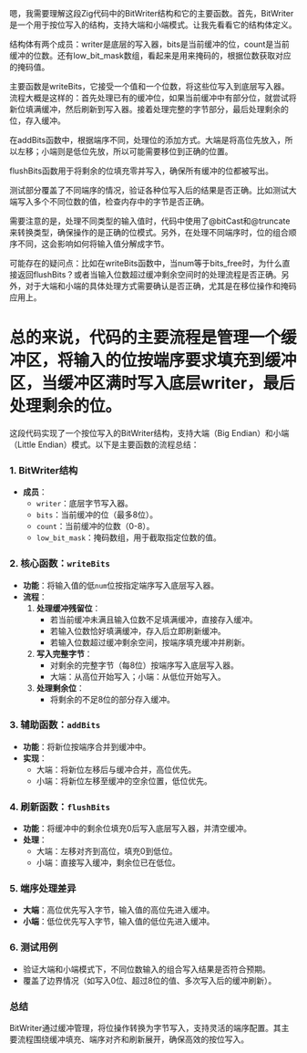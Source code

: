 嗯，我需要理解这段Zig代码中的BitWriter结构和它的主要函数。首先，BitWriter是一个用于按位写入的结构，支持大端和小端模式。让我先看看它的结构体定义。

结构体有两个成员：writer是底层的写入器，bits是当前缓冲的位，count是当前缓冲的位数。还有low_bit_mask数组，看起来是用来掩码的，根据位数获取对应的掩码值。

主要函数是writeBits，它接受一个值和一个位数，将这些位写入到底层写入器。流程大概是这样的：首先处理已有的缓冲位，如果当前缓冲中有部分位，就尝试将新位填满缓冲，然后刷新到写入器。接着处理完整的字节部分，最后处理剩余的位，存入缓冲。

在addBits函数中，根据端序不同，处理位的添加方式。大端是将高位先放入，所以左移；小端则是低位先放，所以可能需要移位到正确的位置。

flushBits函数用于将剩余的位填充零并写入，确保所有缓冲的位都被写出。

测试部分覆盖了不同端序的情况，验证各种位写入后的结果是否正确。比如测试大端写入多个不同位数的值，检查内存中的字节是否正确。

需要注意的是，处理不同类型的输入值时，代码中使用了@bitCast和@truncate来转换类型，确保操作的是正确的位模式。另外，在处理不同端序时，位的组合顺序不同，这会影响如何将输入值分解成字节。

可能存在的疑问点：比如在writeBits函数中，当num等于bits_free时，为什么直接返回flushBits？或者当输入位数超过缓冲剩余空间时的处理流程是否正确。另外，对于大端和小端的具体处理方式需要确认是否正确，尤其是在移位操作和掩码应用上。

总的来说，代码的主要流程是管理一个缓冲区，将输入的位按端序要求填充到缓冲区，当缓冲区满时写入底层writer，最后处理剩余的位。
================================================
这段代码实现了一个按位写入的BitWriter结构，支持大端（Big Endian）和小端（Little Endian）模式。以下是主要函数的流程总结：

### 1. **BitWriter结构**
- **成员**：
  - `writer`：底层字节写入器。
  - `bits`：当前缓冲的位（最多8位）。
  - `count`：当前缓冲的位数（0-8）。
  - `low_bit_mask`：掩码数组，用于截取指定位数的值。

### 2. **核心函数：`writeBits`**
- **功能**：将输入值的低`num`位按指定端序写入底层写入器。
- **流程**：
  1. **处理缓冲残留位**：
     - 若当前缓冲未满且输入位数不足填满缓冲，直接存入缓冲。
     - 若输入位数恰好填满缓冲，存入后立即刷新缓冲。
     - 若输入位数超过缓冲剩余空间，按端序填充缓冲并刷新。
  2. **写入完整字节**：
     - 对剩余的完整字节（每8位）按端序写入底层写入器。
     - 大端：从高位开始写入；小端：从低位开始写入。
  3. **处理剩余位**：
     - 将剩余的不足8位的部分存入缓冲。

### 3. **辅助函数：`addBits`**
- **功能**：将新位按端序合并到缓冲中。
- **实现**：
  - 大端：将新位左移后与缓冲合并，高位优先。
  - 小端：将新位左移至缓冲的空余位置，低位优先。

### 4. **刷新函数：`flushBits`**
- **功能**：将缓冲中的剩余位填充0后写入底层写入器，并清空缓冲。
- **处理**：
  - 大端：左移对齐到高位，填充0到低位。
  - 小端：直接写入缓冲，剩余位已在低位。

### 5. **端序处理差异**
- **大端**：高位优先写入字节，输入值的高位先进入缓冲。
- **小端**：低位优先写入字节，输入值的低位先进入缓冲。

### 6. **测试用例**
- 验证大端和小端模式下，不同位数输入的组合写入结果是否符合预期。
- 覆盖了边界情况（如写入0位、超过8位的值、多次写入后的缓冲刷新）。

### 总结
BitWriter通过缓冲管理，将位操作转换为字节写入，支持灵活的端序配置。其主要流程围绕缓冲填充、端序对齐和刷新展开，确保高效的按位写入。